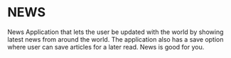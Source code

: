 # NEWS
News Application that lets the user be updated with the world by showing latest news from around the world. The application also has a save option where user can save articles for a later read. News is good for you.
